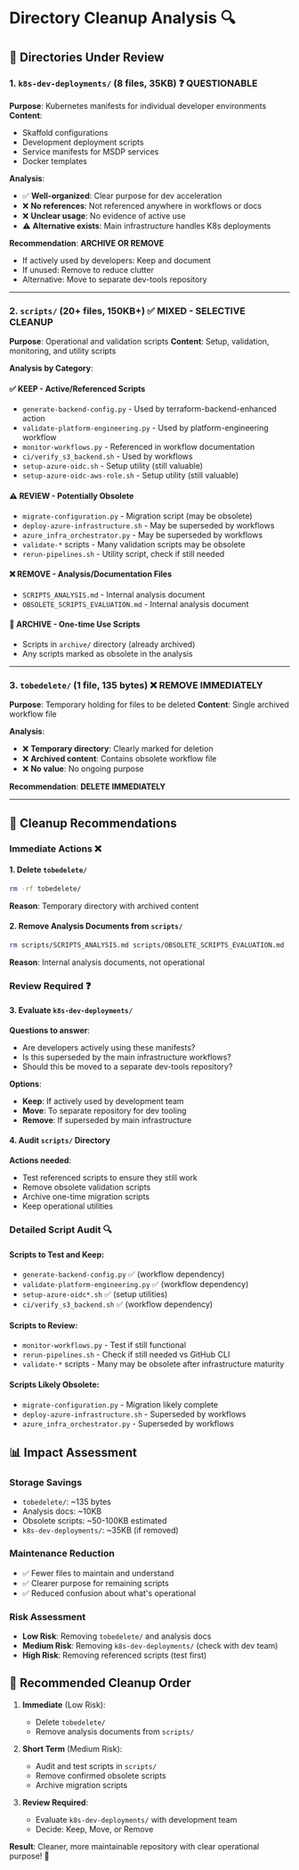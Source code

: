 # Directory Cleanup Analysis 🔍

## 📁 **Directories Under Review**

### **1. `k8s-dev-deployments/` (8 files, 35KB)** ❓ **QUESTIONABLE**

**Purpose**: Kubernetes manifests for individual developer environments
**Content**: 
- Skaffold configurations
- Development deployment scripts
- Service manifests for MSDP services
- Docker templates

**Analysis**:
- ✅ **Well-organized**: Clear purpose for dev acceleration
- ❌ **No references**: Not referenced anywhere in workflows or docs
- ❌ **Unclear usage**: No evidence of active use
- ⚠️ **Alternative exists**: Main infrastructure handles K8s deployments

**Recommendation**: **ARCHIVE OR REMOVE**
- If actively used by developers: Keep and document
- If unused: Remove to reduce clutter
- Alternative: Move to separate dev-tools repository

---

### **2. `scripts/` (20+ files, 150KB+)** ✅ **MIXED - SELECTIVE CLEANUP**

**Purpose**: Operational and validation scripts
**Content**: Setup, validation, monitoring, and utility scripts

**Analysis by Category**:

#### **✅ KEEP - Active/Referenced Scripts**
- `generate-backend-config.py` - Used by terraform-backend-enhanced action
- `validate-platform-engineering.py` - Used by platform-engineering workflow  
- `monitor-workflows.py` - Referenced in workflow documentation
- `ci/verify_s3_backend.sh` - Used by workflows
- `setup-azure-oidc.sh` - Setup utility (still valuable)
- `setup-azure-oidc-aws-role.sh` - Setup utility (still valuable)

#### **⚠️ REVIEW - Potentially Obsolete**
- `migrate-configuration.py` - Migration script (may be obsolete)
- `deploy-azure-infrastructure.sh` - May be superseded by workflows
- `azure_infra_orchestrator.py` - May be superseded by workflows
- `validate-*` scripts - Many validation scripts may be obsolete
- `rerun-pipelines.sh` - Utility script, check if still needed

#### **❌ REMOVE - Analysis/Documentation Files**
- `SCRIPTS_ANALYSIS.md` - Internal analysis document
- `OBSOLETE_SCRIPTS_EVALUATION.md` - Internal analysis document

#### **📁 ARCHIVE - One-time Use Scripts**
- Scripts in `archive/` directory (already archived)
- Any scripts marked as obsolete in the analysis

---

### **3. `tobedelete/` (1 file, 135 bytes)** ❌ **REMOVE IMMEDIATELY**

**Purpose**: Temporary holding for files to be deleted
**Content**: Single archived workflow file

**Analysis**:
- ❌ **Temporary directory**: Clearly marked for deletion
- ❌ **Archived content**: Contains obsolete workflow file
- ❌ **No value**: No ongoing purpose

**Recommendation**: **DELETE IMMEDIATELY**

---

## 🎯 **Cleanup Recommendations**

### **Immediate Actions** ❌

#### **1. Delete `tobedelete/`**
```bash
rm -rf tobedelete/
```
**Reason**: Temporary directory with archived content

#### **2. Remove Analysis Documents from `scripts/`**
```bash
rm scripts/SCRIPTS_ANALYSIS.md scripts/OBSOLETE_SCRIPTS_EVALUATION.md
```
**Reason**: Internal analysis documents, not operational

### **Review Required** ❓

#### **3. Evaluate `k8s-dev-deployments/`**
**Questions to answer**:
- Are developers actively using these manifests?
- Is this superseded by the main infrastructure workflows?
- Should this be moved to a separate dev-tools repository?

**Options**:
- **Keep**: If actively used by development team
- **Move**: To separate repository for dev tooling
- **Remove**: If superseded by main infrastructure

#### **4. Audit `scripts/` Directory**
**Actions needed**:
- Test referenced scripts to ensure they still work
- Remove obsolete validation scripts
- Archive one-time migration scripts
- Keep operational utilities

### **Detailed Script Audit** 🔍

#### **Scripts to Test and Keep**:
- `generate-backend-config.py` ✅ (workflow dependency)
- `validate-platform-engineering.py` ✅ (workflow dependency)
- `setup-azure-oidc*.sh` ✅ (setup utilities)
- `ci/verify_s3_backend.sh` ✅ (workflow dependency)

#### **Scripts to Review**:
- `monitor-workflows.py` - Test if still functional
- `rerun-pipelines.sh` - Check if still needed vs GitHub CLI
- `validate-*` scripts - Many may be obsolete after infrastructure maturity

#### **Scripts Likely Obsolete**:
- `migrate-configuration.py` - Migration likely complete
- `deploy-azure-infrastructure.sh` - Superseded by workflows
- `azure_infra_orchestrator.py` - Superseded by workflows

## 📊 **Impact Assessment**

### **Storage Savings**
- `tobedelete/`: ~135 bytes
- Analysis docs: ~10KB
- Obsolete scripts: ~50-100KB estimated
- `k8s-dev-deployments/`: ~35KB (if removed)

### **Maintenance Reduction**
- ✅ Fewer files to maintain and understand
- ✅ Clearer purpose for remaining scripts
- ✅ Reduced confusion about what's operational

### **Risk Assessment**
- **Low Risk**: Removing `tobedelete/` and analysis docs
- **Medium Risk**: Removing `k8s-dev-deployments/` (check with dev team)
- **High Risk**: Removing referenced scripts (test first)

## 🎯 **Recommended Cleanup Order**

1. **Immediate** (Low Risk):
   - Delete `tobedelete/`
   - Remove analysis documents from `scripts/`

2. **Short Term** (Medium Risk):
   - Audit and test scripts in `scripts/`
   - Remove confirmed obsolete scripts
   - Archive migration scripts

3. **Review Required**:
   - Evaluate `k8s-dev-deployments/` with development team
   - Decide: Keep, Move, or Remove

**Result**: Cleaner, more maintainable repository with clear operational purpose! 🧹
